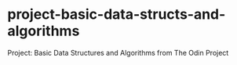 # project-basic-data-structs-and-algorithms
Project: Basic Data Structures and Algorithms from The Odin Project

